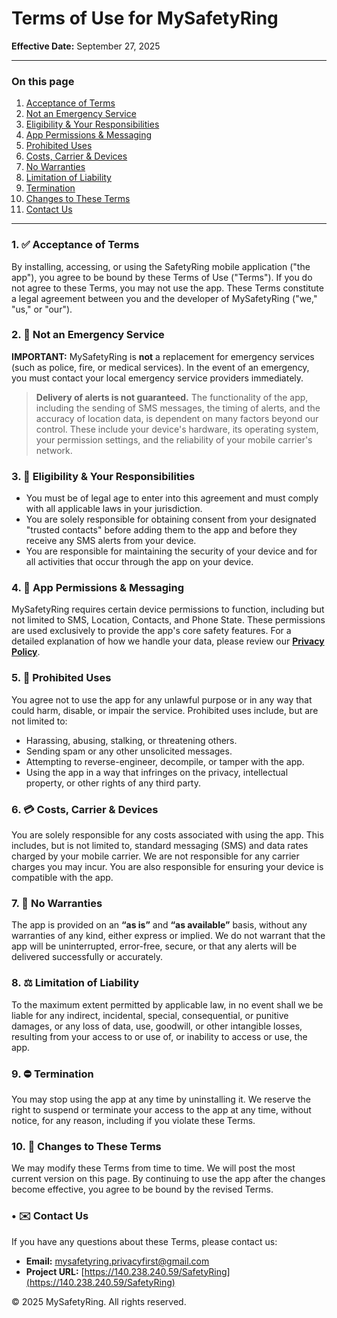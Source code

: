 # Terms of Use for MySafetyRing

**Effective Date:** September 27, 2025

---

### On this page
1.  [Acceptance of Terms](#1--acceptance-of-terms)
2.  [Not an Emergency Service](#2--not-an-emergency-service)
3.  [Eligibility & Your Responsibilities](#3--eligibility--your-responsibilities)
4.  [App Permissions & Messaging](#4--app-permissions--messaging)
5.  [Prohibited Uses](#5--prohibited-uses)
6.  [Costs, Carrier & Devices](#6--costs-carrier--devices)
7.  [No Warranties](#7--no-warranties)
8.  [Limitation of Liability](#8--limitation-of-liability)
9.  [Termination](#9--termination)
10. [Changes to These Terms](#10--changes-to-these-terms)
11. [Contact Us](#-contact-us)

---

### 1. ✅ Acceptance of Terms

By installing, accessing, or using the SafetyRing mobile application ("the app"), you agree to be bound by these Terms of Use ("Terms"). If you do not agree to these Terms, you may not use the app. These Terms constitute a legal agreement between you and the developer of MySafetyRing ("we," "us," or "our").

### 2. 🚨 Not an Emergency Service

**IMPORTANT:** MySafetyRing is **not** a replacement for emergency services (such as police, fire, or medical services). In the event of an emergency, you must contact your local emergency service providers immediately.

> **Delivery of alerts is not guaranteed.** The functionality of the app, including the sending of SMS messages, the timing of alerts, and the accuracy of location data, is dependent on many factors beyond our control. These include your device's hardware, its operating system, your permission settings, and the reliability of your mobile carrier's network.

### 3. 👤 Eligibility & Your Responsibilities

-   You must be of legal age to enter into this agreement and must comply with all applicable laws in your jurisdiction.
-   You are solely responsible for obtaining consent from your designated "trusted contacts" before adding them to the app and before they receive any SMS alerts from your device.
-   You are responsible for maintaining the security of your device and for all activities that occur through the app on your device.

### 4. 🔐 App Permissions & Messaging

MySafetyRing requires certain device permissions to function, including but not limited to SMS, Location, Contacts, and Phone State. These permissions are used exclusively to provide the app's core safety features. For a detailed explanation of how we handle your data, please review our [**Privacy Policy**](./PRIVACY_POLICY.md).

### 5. 🚫 Prohibited Uses

You agree not to use the app for any unlawful purpose or in any way that could harm, disable, or impair the service. Prohibited uses include, but are not limited to:
-   Harassing, abusing, stalking, or threatening others.
-   Sending spam or any other unsolicited messages.
-   Attempting to reverse-engineer, decompile, or tamper with the app.
-   Using the app in a way that infringes on the privacy, intellectual property, or other rights of any third party.

### 6. 💳 Costs, Carrier & Devices

You are solely responsible for any costs associated with using the app. This includes, but is not limited to, standard messaging (SMS) and data rates charged by your mobile carrier. We are not responsible for any carrier charges you may incur. You are also responsible for ensuring your device is compatible with the app.

### 7. 🧪 No Warranties

The app is provided on an **“as is”** and **“as available”** basis, without any warranties of any kind, either express or implied. We do not warrant that the app will be uninterrupted, error-free, secure, or that any alerts will be delivered successfully or accurately.

### 8. ⚖️ Limitation of Liability

To the maximum extent permitted by applicable law, in no event shall we be liable for any indirect, incidental, special, consequential, or punitive damages, or any loss of data, use, goodwill, or other intangible losses, resulting from your access to or use of, or inability to access or use, the app.

### 9. ⛔ Termination

You may stop using the app at any time by uninstalling it. We reserve the right to suspend or terminate your access to the app at any time, without notice, for any reason, including if you violate these Terms.

### 10. 🔄 Changes to These Terms

We may modify these Terms from time to time. We will post the most current version on this page. By continuing to use the app after the changes become effective, you agree to be bound by the revised Terms.

### • ✉️ Contact Us
If you have any questions about these Terms, please contact us:
-   **Email:** [mysafetyring.privacyfirst@gmail.com](mailto:mysafetyring.privacyfirst@gmail.com)
-   **Project URL:** [https://140.238.240.59/SafetyRing](https://140.238.240.59/SafetyRing)


© 2025 MySafetyRing. All rights reserved.
